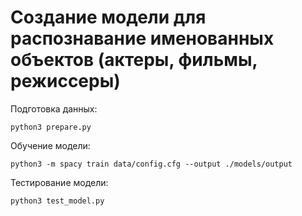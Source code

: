 # Создание модели для распознавание именованных объектов (актеры, фильмы, режиссеры)

Подготовка данных:
```shell
python3 prepare.py
```
Обучение модели:
```shell
python3 -m spacy train data/config.cfg --output ./models/output
```
Тестирование модели:
```shell
python3 test_model.py
```